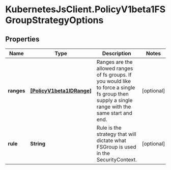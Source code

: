 # KubernetesJsClient.PolicyV1beta1FSGroupStrategyOptions

## Properties
Name | Type | Description | Notes
------------ | ------------- | ------------- | -------------
**ranges** | [**[PolicyV1beta1IDRange]**](PolicyV1beta1IDRange.md) | Ranges are the allowed ranges of fs groups.  If you would like to force a single fs group then supply a single range with the same start and end. | [optional] 
**rule** | **String** | Rule is the strategy that will dictate what FSGroup is used in the SecurityContext. | [optional] 


